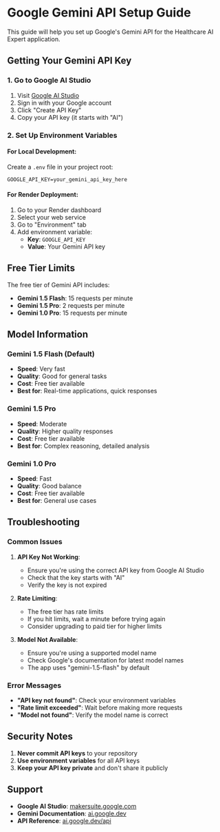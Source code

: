 # Google Gemini API Setup Guide

This guide will help you set up Google's Gemini API for the Healthcare AI Expert application.

## Getting Your Gemini API Key

### 1. Go to Google AI Studio

1. Visit [Google AI Studio](https://makersuite.google.com/app/apikey)
2. Sign in with your Google account
3. Click "Create API Key"
4. Copy your API key (it starts with "AI")

### 2. Set Up Environment Variables

#### For Local Development:
Create a `.env` file in your project root:
```env
GOOGLE_API_KEY=your_gemini_api_key_here
```

#### For Render Deployment:
1. Go to your Render dashboard
2. Select your web service
3. Go to "Environment" tab
4. Add environment variable:
   - **Key**: `GOOGLE_API_KEY`
   - **Value**: Your Gemini API key

## Free Tier Limits

The free tier of Gemini API includes:
- **Gemini 1.5 Flash**: 15 requests per minute
- **Gemini 1.5 Pro**: 2 requests per minute
- **Gemini 1.0 Pro**: 15 requests per minute

## Model Information

### Gemini 1.5 Flash (Default)
- **Speed**: Very fast
- **Quality**: Good for general tasks
- **Cost**: Free tier available
- **Best for**: Real-time applications, quick responses

### Gemini 1.5 Pro
- **Speed**: Moderate
- **Quality**: Higher quality responses
- **Cost**: Free tier available
- **Best for**: Complex reasoning, detailed analysis

### Gemini 1.0 Pro
- **Speed**: Fast
- **Quality**: Good balance
- **Cost**: Free tier available
- **Best for**: General use cases

## Troubleshooting

### Common Issues

1. **API Key Not Working**:
   - Ensure you're using the correct API key from Google AI Studio
   - Check that the key starts with "AI"
   - Verify the key is not expired

2. **Rate Limiting**:
   - The free tier has rate limits
   - If you hit limits, wait a minute before trying again
   - Consider upgrading to paid tier for higher limits

3. **Model Not Available**:
   - Ensure you're using a supported model name
   - Check Google's documentation for latest model names
   - The app uses "gemini-1.5-flash" by default

### Error Messages

- **"API key not found"**: Check your environment variables
- **"Rate limit exceeded"**: Wait before making more requests
- **"Model not found"**: Verify the model name is correct

## Security Notes

1. **Never commit API keys** to your repository
2. **Use environment variables** for all API keys
3. **Keep your API key private** and don't share it publicly

## Support

- **Google AI Studio**: [makersuite.google.com](https://makersuite.google.com)
- **Gemini Documentation**: [ai.google.dev](https://ai.google.dev)
- **API Reference**: [ai.google.dev/api](https://ai.google.dev/api) 